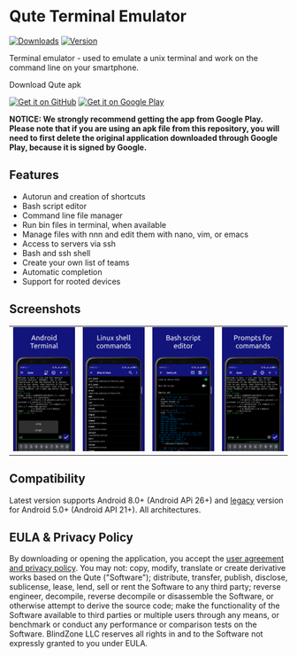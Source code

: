 # Qute Terminal Emulator
[![Downloads](https://img.shields.io/github/downloads/BlindZoneApps/qute-apk/total.svg?color=blue?style=flat)](https://BlindZoneApps/qute-apk/releases/latest) [![Version](https://img.shields.io/github/v/release/BlindZoneApps/qute-apk??color=bluelabel=version)](https://BlindZoneApps/qute-apk/releases)

Terminal emulator - used to emulate a unix terminal and work on the command line on your smartphone.

Download Qute apk

[<img src="https://github.com/user-attachments/assets/3811fb3b-3817-4384-b116-5815283964c8" alt="Get it on GitHub" height="80">](https://github.com/BlindZoneApps/qute-apk/releases/latest)
[<img src="https://github.com/user-attachments/assets/9abc74de-aca6-4975-b1c0-8689a881aa21" alt="Get it on Google Play" height="80">](https://play.google.com/store/apps/details?id=com.ddm.qute)

**NOTICE: We strongly recommend getting the app from Google Play. Please note that if you are using an apk file from this repository, you will need to first delete the original application downloaded through Google Play, because it is signed by Google.** 

## Features
* Autorun and creation of shortcuts
* Bash script editor
* Command line file manager
* Run bin files in terminal, when available
* Manage files with nnn and edit them with nano, vim, or emacs
* Access to servers via ssh
* Bash and ssh shell
* Create your own list of teams
* Automatic completion
* Support for rooted devices

## Screenshots
<table>
  <tr>
    <td><img src="assets/screen1.png" alt="Qute ui interface"></td>
    <td><img src="assets/screen2.png" alt="Linus shell app"></td>
    <td><img src="assets/screen3.png" alt="Bash and sh files editor"></td>
    <td><img src="assets/screen4.png" alt="AI shell prompts"></td>
	</tr>
</table>
  
## Compatibility
Latest version supports Android 8.0+ (Android APi 26+) and [legacy](https://github.com/BlindZoneApps/qute-apk/releases/tag/3.111) version for Android 5.0+ (Android API 21+). All architectures.

## EULA & Privacy Policy
By downloading or opening the application, you accept the [user agreement and privacy policy](https://blindzone.org/eula). 
You may not: copy, modify, translate or create derivative works based on the  Qute ("Software"); distribute, transfer, publish, disclose, sublicense, lease, lend, sell or rent the Software to any third party; reverse engineer, decompile, reverse decompile or disassemble the Software, or otherwise attempt to derive the source code; make the functionality of the Software available to third parties or multiple users through any means, or benchmark or conduct any performance or comparison tests on the Software. BlindZone LLC reserves all rights in and to the Software not expressly granted to you under EULA.
